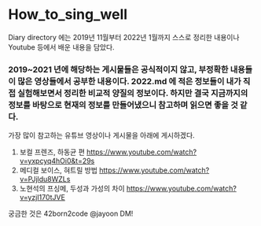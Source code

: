 # How_to_sing_well

Diary directory 에는 2019년 11월부터 2022년 1월까지 스스로 정리한 내용이나 Youtube 등에서 배운 내용을 담았다.

### 2019~2021 년에 해당하는 게시물들은 공식적이지 않고, 부정확한 내용들이 많은 영상들에서 공부한 내용이다. 2022.md 에 적은 정보들이 내가 직접 실험해보면서 정리한 비교적 양질의 정보이다. 하지만 결국 지금까지의 정보를 바탕으로 현재의 정보를 만들어냈으니 참고하며 읽으면 좋을 것 같다.

가장 많이 참고하는 유튜브 영상이나 게시물을 아래에 게시하겠다.

1. 보컬 프렌즈, 하동균 편
https://www.youtube.com/watch?v=yxpcyq4hOi0&t=29s
2. 메디컬 보이스, 혀트릴 방법
https://www.youtube.com/watch?v=PJjldu8WZLs
3. 노현석의 프싱메, 두성과 가성의 차이
https://www.youtube.com/watch?v=yzjI170tJVE

궁금한 것은 42born2code @jayoon DM!
